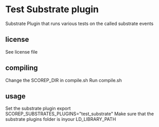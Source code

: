 # Test Substrate plugin
Substrate Plugin that runs various tests on the called substrate events

## license
See license file

## compiling
Change the SCOREP_DIR in compile.sh
Run compile.sh

## usage
Set the substrate plugin
export SCOREP_SUBSTRATES_PLUGINS="test_substrate"
Make sure that the substrate plugins folder is inyour LD_LIBRARY_PATH
